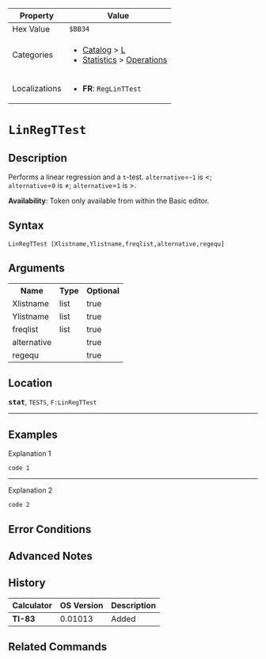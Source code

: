 | Property      | Value |
|---------------|-------|
| Hex Value     | `$BB34`|
| Categories    | <ul><li>[Catalog](<../categories/Catalog.md>) > [L](<../categories/Catalog.md#L>)</li><li>[Statistics](<../categories/Statistics.md>) > [Operations](<../categories/Statistics.md#Operations>)</li></ul> |
| Localizations | <ul><li><b>FR</b>: `RegLinTTest `</li></ul> |

# `LinRegTTest `

## Description
Performs a linear regression and a `t`-test. `alternative`=-`1` is <; `alternative`=`0` is ≠; `alternative`=`1` is >.


<b>Availability</b>: Token only available from within the Basic editor.

## Syntax
`LinRegTTest [Xlistname,Ylistname,freqlist,alternative,regequ]`

## Arguments
<table>
<tr><th>Name</th><th>Type</th><th>Optional</th></tr>

<tr><td>Xlistname</td><td>list</td><td>true</td></tr>

<tr><td>Ylistname</td><td>list</td><td>true</td></tr>

<tr><td>freqlist</td><td>list</td><td>true</td></tr>

<tr><td>alternative</td><td></td><td>true</td></tr>

<tr><td>regequ</td><td></td><td>true</td></tr>

</table>

## Location
<tt><kbd><b>stat</b></kbd></tt>, `TESTS`, `F:LinRegTTest`
<hr>

## Examples

Explanation 1
```ti-basic
code 1
```
---
Explanation 2
```ti-basic
code 2
```

## Error Conditions


## Advanced Notes


## History
| Calculator | OS Version | Description |
|------------|------------|-------------|
| <b>TI-83</b> | 0.01013 | Added |

## Related Commands

